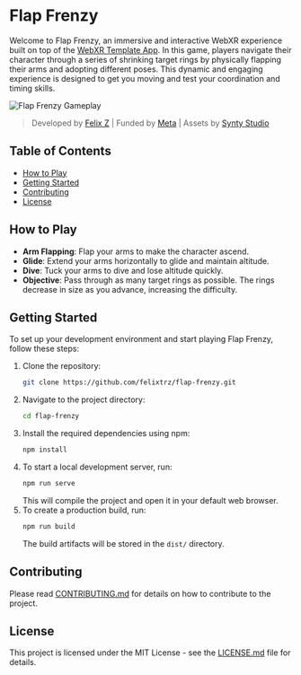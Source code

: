 # Flap Frenzy

Welcome to Flap Frenzy, an immersive and interactive WebXR experience built on top of the [WebXR Template App](https://github.com/meta-quest/webxr-samples). In this game, players navigate their character through a series of shrinking target rings by physically flapping their arms and adopting different poses. This dynamic and engaging experience is designed to get you moving and test your coordination and timing skills.

![Flap Frenzy Gameplay](./src/assets/flapfrenzy.gif)

> Developed by [Felix Z](https://twitter.com/felix_trz) | Funded by [Meta](https://meta.com/) | Assets by [Synty Studio](https://www.syntystudios.com/)

## Table of Contents

- [How to Play](#how-to-play)
- [Getting Started](#getting-started)
- [Contributing](#contributing)
- [License](#license)

## How to Play

- **Arm Flapping**: Flap your arms to make the character ascend.
- **Glide**: Extend your arms horizontally to glide and maintain altitude.
- **Dive**: Tuck your arms to dive and lose altitude quickly.
- **Objective**: Pass through as many target rings as possible. The rings decrease in size as you advance, increasing the difficulty.

## Getting Started

To set up your development environment and start playing Flap Frenzy, follow these steps:

1. Clone the repository:
   ```sh
   git clone https://github.com/felixtrz/flap-frenzy.git
   ```
2. Navigate to the project directory:
   ```sh
   cd flap-frenzy
   ```
3. Install the required dependencies using npm:
   ```sh
   npm install
   ```
4. To start a local development server, run:
   ```sh
   npm run serve
   ```
   This will compile the project and open it in your default web browser.
5. To create a production build, run:
   ```sh
   npm run build
   ```
   The build artifacts will be stored in the `dist/` directory.

## Contributing

Please read [CONTRIBUTING.md](./CONTRIBUTING.md) for details on how to contribute to the project.

## License

This project is licensed under the MIT License - see the [LICENSE.md](./LICENSE.md) file for details.
